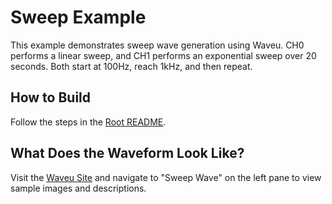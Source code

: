 # Sweep Example

This example demonstrates sweep wave generation using Waveu.
CH0 performs a linear sweep, and CH1 performs an exponential sweep over 20 seconds.
Both start at 100Hz, reach 1kHz, and then repeat.

## How to Build
Follow the steps in the [Root README](../../README.md).

## What Does the Waveform Look Like?
Visit the [Waveu Site](https://waveu.tinyalg.be/) and navigate to "Sweep Wave" on the left pane to view sample images and descriptions.
